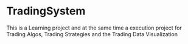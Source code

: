 # TradingSystem

This is a Learning project and at the same time a execution project
for Trading Algos, Trading Strategies and the Trading Data Visualization

